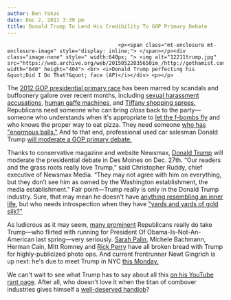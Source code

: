 ```yaml
---
author: Ben Yakas
date: Dec 2, 2011 3:39 pm
title: Donald Trump To Lend His Credibility To GOP Primary Debate
---
```


	
										<p><span class="mt-enclosure mt-enclosure-image" style="display: inline;"> </span></p><div class="image-none" style=" width:640px; "> <img alt="12211trump.jpg" src="https://web.archive.org/web/20150522035650im_/http://gothamist.com/attachments/byakas/12211trump.jpg" width="640" height="404"> <br> <i>Donald Trump perfecting his &quot;Did I Do That?&quot; face (AP)</i></div> <p></p>

<p>The <a href="https://web.archive.org/web/20150522035650/http://gothamist.com/tags/2012election">2012 GOP presidential primary race</a> has been marred by scandals and buffoonery galore over recent months, including <a href="https://web.archive.org/web/20150522035650/http://gothamist.com/tags/hermancain">sexual harassment accusations</a>, <a href="https://web.archive.org/web/20150522035650/http://gothamist.com/2011/11/10/rick_perry_tries_to_make_lemonade_o.php">human gaffe machines</a>, and <a href="https://web.archive.org/web/20150522035650/http://gothamist.com/2011/05/17/newt_gingrich_owed_tiffanys_500k_se.php">Tiffany shopping sprees.</a> Republicans need someone who can bring <em>class</em> back to the party&#x2014;someone who understands when it&apos;s appropriate to <a href="https://web.archive.org/web/20150522035650/http://gothamist.com/2011/04/29/sketchy_draft_dodger_donald_trump_c.php">let the f-bombs fly</a> and who knows the proper way to eat pizza. They need someone <a href="https://web.archive.org/web/20150522035650/http://gothamist.com/2011/04/27/donald_trump_has_enormous_balls_esp.php">who has &quot;enormous balls.&quot;</a> And to that end, professional used car salesman Donald Trump <a href="https://web.archive.org/web/20150522035650/http://thecaucus.blogs.nytimes.com/2011/12/02/trump-to-moderate-republican-debate/">will moderate a GOP primary debate.</a></p>

<p>Thanks to conservative magazine and website Newsmax, <a href="https://web.archive.org/web/20150522035650/http://gothamist.com/tags/donaldtrump">Donald Trump</a> will moderate the presidential debate in Des Moines on Dec. 27th. &#x201C;Our readers and the grass roots really love Trump,&#x201D; said Christopher Ruddy, chief executive of Newsmax Media. &#x201C;They may not agree with him on everything, but they don&#x2019;t see him as owned by the Washington establishment, the media establishment.&#x201D; Fair point&#x2014;Trump really is only in the Donald Trump industry. Sure, that may mean he doesn&apos;t have <a href="https://web.archive.org/web/20150522035650/http://www.newyorker.com/online/blogs/newsdesk/2011/04/donald-trump-mark-singer.html">anything resembling an inner life</a>, but who needs introspection when they have <a href="https://web.archive.org/web/20150522035650/http://gothamist.com/2011/08/18/video_inside_donald_trumps_private.php">&quot;yards and yards of gold silk?&quot;</a></p>

<p>As ludicrous as it may seem, <a href="https://web.archive.org/web/20150522035650/http://gothamist.com/2011/09/08/donald_trump_wants_you_to_vote_for.php">many prominent</a> Republicans really do take Trump&#x2014;who flirted with running for President Of Obama-Is-Not-An-American last spring&#x2014;very seriously. <a href="https://web.archive.org/web/20150522035650/http://gothamist.com/2011/06/02/video_berserk_jon_stewart_shreds_tr.php">Sarah Palin</a>, Michele Bachmann, Herman Cain, Mitt Romney and <a href="https://web.archive.org/web/20150522035650/http://gothamist.com/2011/09/15/donald_trump_and_rick_perry_bond_ov.php">Rick Perry</a> have all broken bread with Trump for highly-publicized photo ops. And current frontrunner Newt Gingrich is up next: he&apos;s due to meet Trump in NYC <a href="https://web.archive.org/web/20150522035650/http://www.nydailynews.com/blogs/dailypolitics/2011/12/next-on-donald-trumps-list-newt-gingrich">this Monday.</a></p>

<p>We can&apos;t wait to see what Trump has to say about all this <a href="https://web.archive.org/web/20150522035650/http://www.youtube.com/user/trump">on his YouTube rant page</a>. After all, who doesn&apos;t love it when the titan of combover industries  gives himself a <a href="https://web.archive.org/web/20150522035650/http://www.washingtonpost.com/blogs/the-fix/post/donald-trump-wont-run-for-president-in-2012/2011/05/16/AF14G14G_blog.html">well-deserved handjob</a>?</p>					
										
									
				